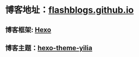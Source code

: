 # 博客地址：[flashblogs.github.io](https://flashblogs.github.io)

## 博客框架: [Hexo](https://hexo.io/zh-cn/)

## 博客主题：[hexo-theme-yilia](https://github.com/litten/hexo-theme-yilia)

    